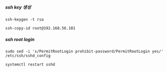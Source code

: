 ##### ssh key 생성
```
ssh-keygen -t rsa
```
```
ssh-copy-id root@192.168.56.101
```


##### ssh root login
```
sudo sed -i 's/PermitRootLogin prohibit-password/PermitRootLogin yes/' /etc/ssh/sshd_config
```
```
systemctl restart sshd
```
